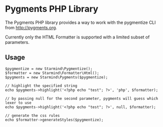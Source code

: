 Pygments PHP Library
====================

The Pygments PHP library provides a way to work with the pygmentize CLI from http://pygments.org.

Currently only the HTML Formatter is supported with a limited subset of parameters.

Usage
-----

    $pygmentize = new Starmind\Pygmentize();  
    $formatter = new Starmind\Formatter\Html();  
    $pygments = new Starmind\Pygments($pygmentize);
    
    // highlight the specified string
    echo $pygments->highlight('<?php echo "test"; ?>', 'php', $formatter);
    
    // by passing null for the second parameter, pygments will guess which lexer to use
    echo $pygments->highlight('<?php echo "test"; ?>', null, $formatter);
    
    // generate the css rules
    echo $formatter->generateStyles($pygmentize);
